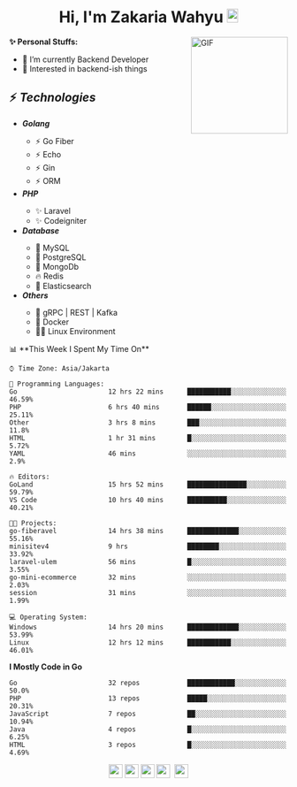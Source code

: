 <h1 align="center">Hi, I'm Zakaria Wahyu <img src="https://github.com/TheDudeThatCode/TheDudeThatCode/blob/master/Assets/Hi.gif" width="20px" height="25px"></h1>

<img align="right" alt="GIF" height="175px" src="https://www.nayakapratama.co.id/wp-content/uploads/2019/07/Website-Maintenance.gif" />

**✨ Personal Stuffs:**
- 🔭 I’m currently Backend Developer
- 🌱 Interested in backend-ish things

<h2>⚡ <i>Technologies</i></h2>
<ul>
<li><strong><i>Golang</i></strong></li>
  <ul>
    <li>⚡ Go Fiber</li>
    <li>⚡ Echo</li>
    <li>⚡ Gin</li>
    <li>⚡ ORM</li>
  </ul>
<li><strong><i>PHP</i></strong></li>
  <ul>
    <li>✨ Laravel</li>
    <li>✨ Codeigniter</li>
  </ul>
<li><strong><i>Database</i></strong></li>
  <ul>
    <li>🐬 MySQL</li>
    <li>🐘 PostgreSQL</li>
    <li>🍃 MongoDb</li>
    <li>🔥 Redis</li>
    <li>🔎 Elasticsearch</li>
  </ul>
  <li><strong><i>Others</i></strong></li>
  <ul>
    <li>💫 gRPC | REST | Kafka</li>
    <li>🐳 Docker</li>
    <li>👨‍💻 Linux Environment</li>
  </ul>
</ul>
<!--START_SECTION:waka-->
📊 **This Week I Spent My Time On** 

```text
⌚︎ Time Zone: Asia/Jakarta

💬 Programming Languages: 
Go                       12 hrs 22 mins      ███████████░░░░░░░░░░░░░░   46.59% 
PHP                      6 hrs 40 mins       ██████░░░░░░░░░░░░░░░░░░░   25.11% 
Other                    3 hrs 8 mins        ███░░░░░░░░░░░░░░░░░░░░░░   11.8% 
HTML                     1 hr 31 mins        █░░░░░░░░░░░░░░░░░░░░░░░░   5.72% 
YAML                     46 mins             ░░░░░░░░░░░░░░░░░░░░░░░░░   2.9%

🔥 Editors: 
GoLand                   15 hrs 52 mins      ███████████████░░░░░░░░░░   59.79% 
VS Code                  10 hrs 40 mins      ██████████░░░░░░░░░░░░░░░   40.21%

🐱‍💻 Projects: 
go-fiberavel             14 hrs 38 mins      █████████████░░░░░░░░░░░░   55.16% 
minisitev4               9 hrs               ████████░░░░░░░░░░░░░░░░░   33.92% 
laravel-ulem             56 mins             █░░░░░░░░░░░░░░░░░░░░░░░░   3.55% 
go-mini-ecommerce        32 mins             ░░░░░░░░░░░░░░░░░░░░░░░░░   2.03% 
session                  31 mins             ░░░░░░░░░░░░░░░░░░░░░░░░░   1.99%

💻 Operating System: 
Windows                  14 hrs 20 mins      █████████████░░░░░░░░░░░░   53.99% 
Linux                    12 hrs 12 mins      ███████████░░░░░░░░░░░░░░   46.01%

```

**I Mostly Code in Go** 

```text
Go                       32 repos            ████████████░░░░░░░░░░░░░   50.0% 
PHP                      13 repos            █████░░░░░░░░░░░░░░░░░░░░   20.31% 
JavaScript               7 repos             ██░░░░░░░░░░░░░░░░░░░░░░░   10.94% 
Java                     4 repos             █░░░░░░░░░░░░░░░░░░░░░░░░   6.25% 
HTML                     3 repos             █░░░░░░░░░░░░░░░░░░░░░░░░   4.69%

```



<!--END_SECTION:waka-->

<p align="center">
<a href="https://www.linkedin.com/in/zakariawahyu" target="_blank"><img src="https://img.shields.io/badge/linkedin-%230077B5.svg?&style=for-the-badge&logo=linkedin&logoColor=white" height=25></a>
<a href="https://medium.com/@zakariawahyu" target="_blank"><img src="https://img.shields.io/badge/Medium-12100E?style=for-the-badge&logo=medium&logoColor=white" height=25></a>
<a href="https://medium.com/@zakariawahyu" target="_blank"><img src="https://img.shields.io/badge/Portfolio-2300843e?style=for-the-badge&logo=About.me&logoColor=white" height=25></a>
<a href="https://www.twitter.com/_zakariawahyu" target="_blank"><img src="https://img.shields.io/badge/twitter-%231DA1F2.svg?&style=for-the-badge&logo=twitter&logoColor=white" height=25></a> 
<a href="https://www.instagram.com/_zakariawahyu" target="_blank"><img src="https://img.shields.io/badge/instagram-%23E4405F.svg?&style=for-the-badge&logo=instagram&logoColor=white" height=25></a>
